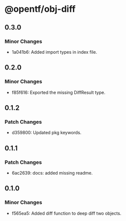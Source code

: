 # @opentf/obj-diff

## 0.3.0

### Minor Changes

- 1a041b6: Added import types in index file.

## 0.2.0

### Minor Changes

- f85f616: Exported the missing DiffResult type.

## 0.1.2

### Patch Changes

- d359800: Updated pkg keywords.

## 0.1.1

### Patch Changes

- 6ac2639: docs: added missing readme.

## 0.1.0

### Minor Changes

- f565ea5: Added diff function to deep diff two objects.
